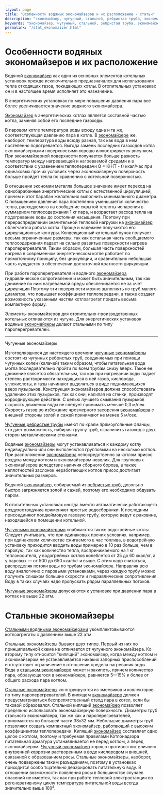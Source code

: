 ```yaml
---
layout: page
title: "Особенности водяных экономайзеров и их расположение - статьи"
description: "экономайзер, чугунный, стальной, ребристая труба, экономайзерная труба, чугунная труба"
keywords: "экономайзер, чугунный, стальной, ребристая труба, экономайзерная труба, чугунная труба"
permalink: "/stat_ekonomaizer.html"
---
```




  
  
# Особенности водяных экономайзеров и их расположение

Водяной [экономайзер](/ekonomaizer.html) как один из основных элементов котельных установок прежде исключительно предназначался для использования тепла отходящих газов, покидающих котлы. В отопительных установках он и в настоящее время исполняет это назначение.

В энергетических установках по мере повышения давления пара все более увеличивается значение водяного экономайзера. 

[Экономайзер](/ekonomaizer.html) в энергетических котлах является составной частью котла, заменяя собой его последние газоходы.

В паровом котле температура воды всюду одна и та же, соответствующая давлению пара в котле. В [экономайзере](/ekonomaizer.html) же, наоборот, температура воды всюду разная, так как вода в нем постепенно подогревается. Выгода замены последних газоходов котла экономайзерными поверхностями хорошо иллюстрируется рисунком. При экономайзерной поверхности получается больше разность температур между нагревающей и нагреваемой средами и в соответствии с уравнением теплопередачи Q = KH(T - t) ккал/час при одинаковых прочих условиях через экономайзерную поверхность больше пройдет тепла по сравнению с котельной поверхностью.

В отношении экономии металла большое значение имеет переход на однобарабанные энергетические котлы с естественной циркуляцией, причем и этот барабан желательно выполнить минимального диаметра. С повышением давления пара постепенно уменьшается количество тепла, расходуемого на сообщение скрытой теплоты испарения в суммарном теплосодержании 1 кг пара, и возрастает расход тепла на подогревание воды до состояния насыщения. Поэтому при перераспределении значительной тепловой нагрузки на [экономайзер](/ekonomaizer.html) облегчается работа котла. Проще и надежнее получаются его циркуляционные контуры. Конвекционный котельный пучок получает весьма ограниченные размеры, так как остальная часть сообщаемого теплосодержания падает на сильно развитые поверхности нагрева пароперегревателя. Таким образом, большая часть поверхностей нагрева в современном энергетическом котле работает по прямоточному принципу, без циркуляции, и сравнительно небольшая часть нуждается в обеспечении достаточной кратности циркуляции.

При работе пароперегревателя и водяного [экономайзера](/ekonomaizer.html) гидравлическое сопротивление и может быть значительным, так как движение по ним нагреваемой среды обеспечивается не за счет циркуляции Поэтому эти поверхности можно выполнять из труб малого диаметра, что повышает коэффициент теплопередачи, а также создает возможность указанным частям котлоагрегат придать весьма компактную форму.

Элементы экономайзеров для отопительно-производственных котельных отливаются из чугуна. Для энергетических установок водяные [экономайзеры](/ekonomaizer.html) делают стальными по типу пароперегревателей.

  
****

Чугунные экономайзеры

Изготовлявшиеся до настоящего времени [чугунные экономайзеры](/ekonomaizer.html#eko2) состоят из чугунных ребристых труб, соединяемых при помощи чугунных колен (калачей) таким образом, чтобы питательная вода могла последовательно пройти по всем трубам снизу вверх. Такое ее движение является обязательным, так как при нагревании воды падает степень растворимости находящихся в ней газов, кислорода, углекислоты, и газы начинают выделяться в виде поднимающихся вверх пузырьков. Конструкция экономайзеров должна способствовать удалению этих пузырьков, так как они, налипая на стенки, производят корродирующее действие. С целью лучшего смывания пузырьков скорость движения воды не следует принимать меньше 0,3 м/сек. Скорость газов во избежание чрезмерного засорения [экономайзера](/ekonomaizer.html) с внешней стороны золой и сажей принимают не менее 5 м/сек.

[Чугунные ребристые трубы](/ekonomaizer.html#truba) имеют по краям прямоугольные фланцы, что дает возможность, набирая группу труб, ограничить газоход с двух сторон металлическими стенками. 

Водяные [экономайзеры](/ekonomaizer.html) могут устанавливаться к каждому котлу индивидуально или они выполняются групповыми на несколько котлов. При расположении [экономайзера](/ekonomaizer.html) непосредственно за котлом присос воздуха между котлом и экономайзером невелик. Для групповых экономайзеров вследствие наличия сборного борова, а также неплотностей заслонок неработающих котлов присос достигает значительных размеров.

Водяной [экономайзер](/ekonomaizer.html), собираемый из [ребристых труб](/ekonomaizer.html#truba), довольно быстро загрязняется золой и сажей, поэтому его необходимо обдувать паром. 

В отопительных установках иногда вместо автоматически работающего воздухоотводчика применяют простые водосборники. К последним присоединяют полдюймовую газовую трубу, которую ведут к раковине, находящейся в помещении котельной.

[Чугунными экономайзерами](/ekonomaizer.html#eko2) снабжаются также водогрейные котлы. Следует учитывать, что при одинаковых прочих условиях, например, при одинаковом количестве сжигаемого в час топлива, в водогрейную установку приходится вводить воды примерно в 10 раз больше, чем в паровую, так как количество тепла, воспринимаемого на 1 кг теплоносителя, у водогрейных котлов колеблется от 25 до 60 ккал/кг, а у паровых — от 500 до 650 ккал/кг и выше. С этим надо считаться, распределяя потоки воды по трубам экономайзера. Направляя всю воду аналогично с паровыми установками, через каждую трубу можно получить слишком большие скорости и гидравлические сопротивления. Воду в таких случаях надо пропускать рядом параллельных потоков.

[Чугунные экономайзеры](/ekonomaizer.html#eko2) допускаются к установке при давлении пара в котлах не выше 22 атм.

# Стальные экономайзеры

[Стальными водяными экономайзерами](/ekonomaizer.html#eko1) укомплектовываются котлоагрегаты с давлением выше 22 атм.

[Стальные экономайзеры](/ekonomaizer.html#eko1) бывают двух типов. Первый из них по принципиальной схеме не отличается от чугунного экономайзера. Ко второму типу относится "кипящий" экономайзер, когда между котлом и экономайзером не устанавливается никаких запорных приспособлений и отсутствует ограничение в отношении предела нагревания воды. Вода в [стальном экономайзере](/ekonomaizer.html#eko1) может и закипеть, причем количество пара, образующегося в экономайзере, равняется 5—15% и более от общего расхода пара котлом.

[Стальные экономайзеры](/ekonomaizer.html#eko1) конструируются из змеевиков и коллекторов по типу пароперегревателей. В кипящем [экономайзере](/ekonomaizer.html) должен предусматриваться беспрепятственный отвод пара в котел, если бы таковой образовался. Стальной кипящий [экономайзер](/ekonomaizer.html) позволяет предельно использовать экономайзерную поверхность. Диаметры труб стального экономайзера, так же как и пароперегревателей, принимаются по большей части 38х32 мм. Небольшие диаметры труб позволяют создать компактный экономайзер, работающий с высоким коэффициентом теплопередачи. Кипящий [экономайзер](/ekonomaizer.html) составляет одно целое с котлом, поэтому и требуемая правилами Котлонадзора питательная арматура устанавливается не перед котлом, а перед экономайзером. [Чугунный экономайзер](/ekonomaizer.html#eko2) хорошо противостоит влиянию внутренней коррозии растворенным в воде кислородом и внешней, связанной с образованием росы. Стальные экономайзеры, наоборот, очень подвержены таким разъеданиям, поэтому в установках приходится особо тщательно деаэрировать питательную воду. В отношении возможности появления росы в большинстве случаев опасений не имеется, так как при работе тепловой электростанции по регенеративному циклу температура питательной воды всегда значительно выше 100°.


